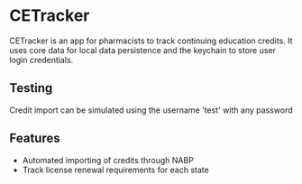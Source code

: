 # CETracker

CETracker is an app for pharmacists to track continuing education credits. It uses core data for local data persistence and the keychain to store user login credentials.

## Testing
Credit import can be simulated using the username 'test' with any password

## Features
* Automated importing of credits through NABP
* Track license renewal requirements for each state
